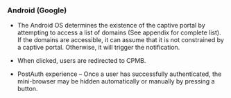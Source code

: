 ### Android (Google)

 * The Android OS determines the existence of the captive portal by attempting to access a list of domains (See appendix for complete list). If the domains are accessible, it can assume that it is not constrained by a captive portal. Otherwise, it will trigger the notification.
 
 * When clicked, users are redirected to CPMB.
 
 * PostAuth experience – Once a user has successfully authenticated, the mini-browser may be hidden automatically or manually by pressing a button.